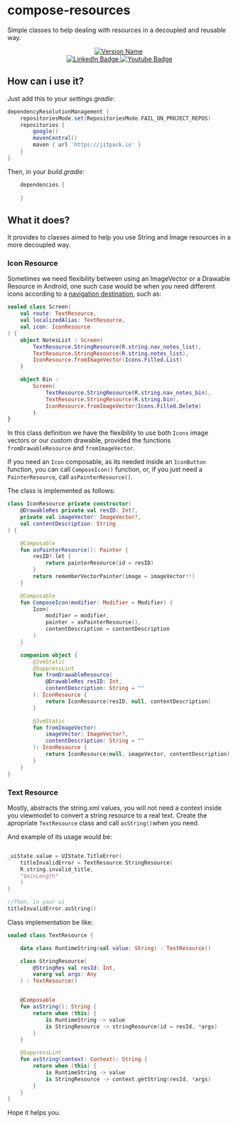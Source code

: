 # compose-resources
Simple classes to help dealing with resources in a decoupled and reusable way.

<div id="header" align="center">
  <a href="https://jitpack.io/#ygorluizfrazao/compose-resources"><img src="https://jitpack.io/v/ygorluizfrazao/compose-resources.svg" alt="Version Name"/></a>
  <img src="https://komarev.com/ghpvc/?username=ygorluizfrazao&style=flat-square&color=blue" alt=""/>
</div>
<div id="badges" align="center">
  <a href="https://www.linkedin.com/in/ygorluizfrazao/">
    <img src="https://img.shields.io/badge/LinkedIn-blue?style=flat&logo=linkedin&logoColor=white" alt="LinkedIn Badge"/>
  </a>
  <a href="https://ko-fi.com/ygorfrazao">
    <img src="https://img.shields.io/badge/Kofi-blue?style=flat&logo=kofi&logoColor=white" alt="Youtube Badge"/>
  </a>
</div>

## How can i use it?

Just add this to your *settings.gradle*:

```groovy
dependencyResolutionManagement {
    repositoriesMode.set(RepositoriesMode.FAIL_ON_PROJECT_REPOS)
    repositories {
        google()
        mavenCentral()
        maven { url 'https://jitpack.io' }
    }
}
```

Then, in your *build.gradle*:

```groovy
	dependencies {
  
	}
```

## What it does?

It provides to classes aimed to help you use String and Image resources in a more decoupled way.

### Icon Resource

Sometimes we need flexibility between using an ImageVector or a Drawable Resource in Android, one such case would be when you need different icons according to a [navigation destination]([https://developer.android.com/guide/navigation?gclid=Cj0KCQjwiZqhBhCJARIsACHHEH_PTv5kYGJrxhDS_lN8-puXUyfGclFI89hXe7FZHcxIE3HvfjZ1gFkaApm9EALw_wcB&gclsrc=aw.ds]), such as:

```kotlin
sealed class Screen(
    val route: TextResource,
    val localizedAlias: TextResource,
    val icon: IconResource
) {
    object NotesList : Screen(
        TextResource.StringResource(R.string.nav_notes_list),
        TextResource.StringResource(R.string.notes_list),
        IconResource.fromImageVector(Icons.Filled.List)
    )

    object Bin :
        Screen(
            TextResource.StringResource(R.string.nav_notes_bin),
            TextResource.StringResource(R.string.bin),
            IconResource.fromImageVector(Icons.Filled.Delete)
        )
}
```

In this class definition we have the flexibility to use both `Icons` image vectors or our custom drawable, provided the functions `fromDrawableResource` and `fromImageVector`.

If you need an `Icon` composable, as its needed inside an `IconButton` function, you can call `ComposeIcon()` function, or, if you just need a `PainterResource`, call `asPainterResource()`.

The class is implemented as follows:

```kotlin
class IconResource private constructor(
    @DrawableRes private val resID: Int?,
    private val imageVector: ImageVector?,
    val contentDescription: String
) {

    @Composable
    fun asPainterResource(): Painter {
        resID?.let {
            return painterResource(id = resID)
        }
        return rememberVectorPainter(image = imageVector!!)
    }

    @Composable
    fun ComposeIcon(modifier: Modifier = Modifier) {
        Icon(
            modifier = modifier,
            painter = asPainterResource(),
            contentDescription = contentDescription
        )
    }

    companion object {
        @JvmStatic
        @SuppressLint
        fun fromDrawableResource(
            @DrawableRes resID: Int,
            contentDescription: String = ""
        ): IconResource {
            return IconResource(resID, null, contentDescription)
        }

        @JvmStatic
        fun fromImageVector(
            imageVector: ImageVector?,
            contentDescription: String = ""
        ): IconResource {
            return IconResource(null, imageVector, contentDescription)
        }
    }
}
```

### Text Resource

Mostly, abstracts the string.xml values, you will not need a context inside you viewmodel to convert a string resource to a real text. Create the apropriate `TextResource` class and call `asString()`when you need.

And example of its usage would be:

```kotlin

_uiState.value = UIState.TitleError(
    titleInvalidError = TextResource.StringResource(
	R.string.invalid_title,
	"$minLength"
    )
)

//Then, in your ui
titleInvalidError.asString()

```

Class implementation be like:

```kotlin
sealed class TextResource {

    data class RuntimeString(val value: String) : TextResource()

    class StringResource(
        @StringRes val resId: Int,
        vararg val args: Any
    ) : TextResource()


    @Composable
    fun asString(): String {
        return when (this) {
            is RuntimeString -> value
            is StringResource -> stringResource(id = resId, *args)
        }
    }

    @SuppressLint
    fun asString(context: Context): String {
        return when (this) {
            is RuntimeString -> value
            is StringResource -> context.getString(resId, *args)
        }
    }
}
```

Hope it helps you.
